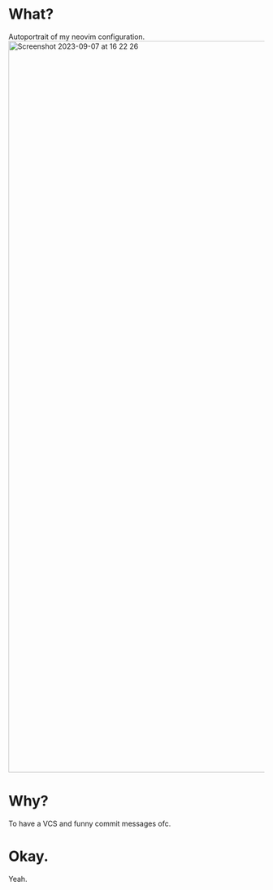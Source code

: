 # What?

Autoportrait of my neovim configuration.
<img width="1440" alt="Screenshot 2023-09-07 at 16 22 26" src="https://github.com/mambusskruj/nvim.lua/assets/15351892/a7b13b97-0144-4e07-8f91-ad42cf9ecdb8">

# Why?

To have a VCS and funny commit messages ofc.

# Okay.

Yeah.
